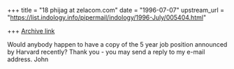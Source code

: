 +++
title = "18 phijag at zelacom.com"
date = "1996-07-07"
upstream_url = "https://list.indology.info/pipermail/indology/1996-July/005404.html"

+++
[Archive link](https://list.indology.info/pipermail/indology/1996-July/005404.html)

Would anybody happen to have a copy of the 5 year job position announced by
Harvard recently?
Thank you - you may send a reply to my e-mail address.
John





